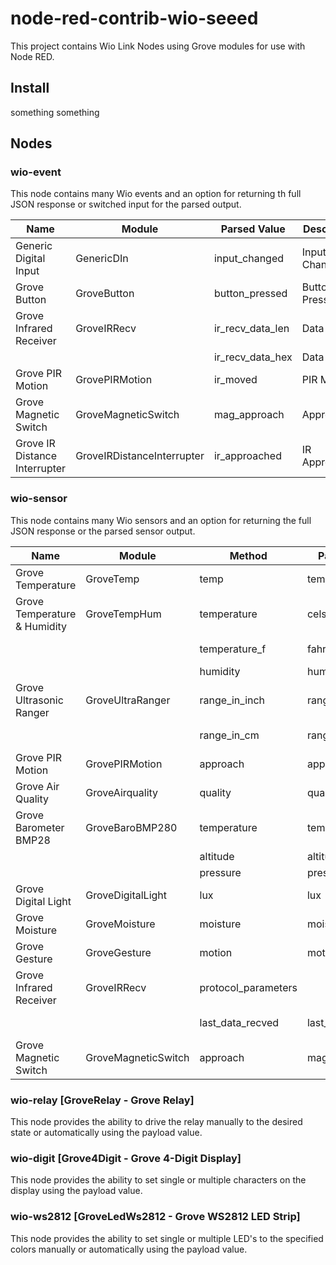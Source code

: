 # node-red-contrib-wio-seeed
This project contains Wio Link Nodes using Grove modules for use with Node RED.

## Install
something something

## Nodes

### wio-event
This node contains many Wio events and an option for returning th full JSON response or switched input for the parsed output.

| Name | Module | Parsed Value | Description |
| --- | --- | --- | --- |
| Generic Digital Input | GenericDIn | input_changed | Input Changed |
| Grove Button | GroveButton | button_pressed | Button Pressed |
| Grove Infrared Receiver | GroveIRRecv | ir_recv_data_len | Data Length |
| | | ir_recv_data_hex | Data Hex |
| Grove PIR Motion | GrovePIRMotion | ir_moved | PIR Motion |
| Grove Magnetic Switch | GroveMagneticSwitch | mag_approach | Approach |
| Grove IR Distance Interrupter | GroveIRDistanceInterrupter | ir_approached | IR Approached |


### wio-sensor
This node contains many Wio sensors and an option for returning the full JSON response or the parsed sensor output.

| Name | Module | Method | Parsed Value | Description |
| --- | --- | --- | --- | --- |
| Grove Temperature | GroveTemp | temp | temperature | Celsius Temperature |
|  Grove Temperature & Humidity | GroveTempHum | temperature | celsius_degree | Celsius Temperature |
| | | temperature_f | fahrenheit_degree | Fahrenheit Temperature |
| | | humidity | humidity | Humidity |
| Grove Ultrasonic Ranger | GroveUltraRanger | range_in_inch | range_inch | Inches Range |
| | | range_in_cm | range_cm | Centimeters Range |
| Grove PIR Motion | GrovePIRMotion | approach | approach | Approach |
| Grove Air Quality | GroveAirquality | quality | quality | Quality |
| Grove Barometer BMP28 | GroveBaroBMP280 | temperature | temperature | Celsius Temperature |
| | | altitude | altitude | Altitude |
| | | pressure | pressure | Pressure |
| Grove Digital Light | GroveDigitalLight | lux | lux | Lux |
| Grove Moisture | GroveMoisture | moisture | moisture | Moisture |
| Grove Gesture | GroveGesture | motion | motion | Motion |
| Grove Infrared Receiver | GroveIRRecv | protocol_parameters | | Protocol Parameters |
| | | last_data_recved | last_data_recved | Last Data Received |
| Grove Magnetic Switch | GroveMagneticSwitch | approach | mag_approach | Approach |

### wio-relay [GroveRelay - Grove Relay]
This node provides the ability to drive the relay manually to the desired state or automatically using the payload value.

### wio-digit [Grove4Digit - Grove 4-Digit Display]
This node provides the ability to set single or multiple characters on the display using the payload value.

### wio-ws2812 [GroveLedWs2812 - Grove WS2812 LED Strip]
This node provides the ability to set single or multiple LED's to the specified colors manually or automatically using the payload value.
